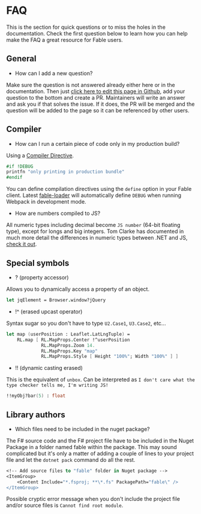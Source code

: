 # FAQ

This is the section for quick questions or to miss the holes in the documentation. Check the first question below to learn how you can help make the FAQ a great resource for Fable users.

## General

* How can I add a new question?

Make sure the question is not answered already either here or in the documentation. Then just [click here to edit this page in Github](https://github.com/fable-compiler/Fable/edit/master/docs/FAQ.md), add your question to the bottom and create a PR. Maintainers will write an answer and ask you if that solves the issue. If it does, the PR will be merged and the question will be added to the page so it can be referenced by other users.

## Compiler

* How can I run a certain piece of code only in my production build?

Using a [Compiler Directive](https://docs.microsoft.com/en-us/dotnet/fsharp/language-reference/compiler-directives).

```fsharp
#if !DEBUG
printfn "only printing in production bundle"
#endif
```

You can define compilation directives using the `define` option in your Fable client. Latest [fable-loader](https://www.npmjs.com/package/fable-loader) will automatically define `DEBUG` when running Webpack in development mode.

* How are numbers compiled to JS?

All numeric types including decimal become `JS number` (64-bit floating type), except for longs and big integers. Tom Clarke has documented in much more detail the differences in numeric types between .NET and JS, [check it out](../docs/numbers.md).

## Special symbols

* ? (property accessor)

Allows you to dynamically access a property of an object.

```fsharp
let jqElement = Browser.window?jQuery
```

* !^ (erased upcast operator)

Syntax sugar so you don't have to type `U2.Case1`, `U3.Case2`, etc...

```fsharp
let map (userPosition : Leaflet.LatLngTuple) =
    RL.map [ RL.MapProps.Center !^userPosition
             RL.MapProps.Zoom 14.
             RL.MapProps.Key "map"
             RL.MapProps.Style [ Height "100%"; Width "100%" ] ]
```

* !! (dynamic casting erased)

This is the equivalent of `unbox`.
Can be interpreted as `I don't care what the type checker tells me, I'm writing JS!`

```fsharp
!!myObj?bar(5) : float
```

## Library authors

* Which files need to be included in the nuget package?

The F# source code and the F# project file have to be included in the Nuget Package in a folder named fable within the package. This may sound complicated but it's only a matter of adding a couple of lines to your project file and let the `dotnet pack` command do all the rest.

```fsharp
<!-- Add source files to "fable" folder in Nuget package -->
<ItemGroup>
    <Content Include="*.fsproj; **\*.fs" PackagePath="fable\" />
</ItemGroup>
```

Possible cryptic error message when you don't include the project file and/or source files is `Cannot find root module`.